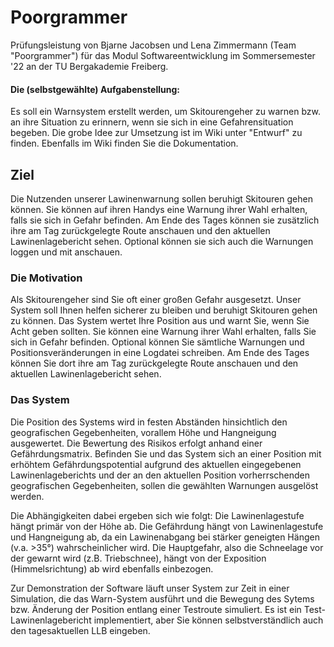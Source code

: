 # Poorgrammer
Prüfungsleistung von Bjarne Jacobsen und Lena Zimmermann (Team "Poorgrammer") für das Modul Softwareentwicklung im Sommersemester '22 an der TU Bergakademie Freiberg.

#### Die (selbstgewählte) Aufgabenstellung:
Es soll ein Warnsystem erstellt werden, um Skitourengeher zu warnen bzw. an ihre Situation zu erinnern, wenn sie sich in eine Gefahrensituation begeben.
Die grobe Idee zur Umsetzung ist im Wiki unter "Entwurf" zu finden. Ebenfalls im Wiki finden Sie die Dokumentation. 

## Ziel
Die Nutzenden unserer Lawinenwarnung sollen beruhigt Skitouren gehen können. Sie können auf ihren Handys eine Warnung ihrer Wahl erhalten, falls sie sich in Gefahr befinden. Am Ende des Tages können sie zusätzlich ihre am Tag zurückgelegte Route anschauen und den aktuellen Lawinenlagebericht sehen. Optional können sie sich auch die Warnungen loggen und mit anschauen.

### Die Motivation
Als Skitourengeher sind Sie oft einer großen Gefahr ausgesetzt. Unser System soll Ihnen helfen sicherer zu bleiben und beruhigt Skitouren gehen zu können. Das System wertet Ihre Position aus und warnt Sie, wenn Sie Acht geben sollten. Sie können eine Warnung ihrer Wahl erhalten, falls Sie sich in Gefahr befinden. Optional können Sie sämtliche Warnungen und Positionsveränderungen in eine Logdatei schreiben. Am Ende des Tages können Sie dort ihre am Tag zurückgelegte Route anschauen und den aktuellen Lawinenlagebericht sehen.

### Das System
Die Position des Systems wird in festen Abständen hinsichtlich den geografischen Gegebenheiten, vorallem Höhe und Hangneigung ausgewertet. Die Bewertung des Risikos erfolgt anhand einer Gefährdungsmatrix. Befinden Sie und das System sich an einer Position mit erhöhtem Gefährdungspotential aufgrund des aktuellen eingegebenen Lawinenlageberichts und der an den aktuellen Position vorherrschenden geografischen Gegebenheiten, sollen die gewählten Warnungen ausgelöst werden.

Die Abhängigkeiten dabei ergeben sich wie folgt: Die Lawinenlagestufe hängt primär von der Höhe ab. Die Gefährdung hängt von Lawinenlagestufe und Hangneigung ab, da ein Lawinenabgang bei stärker geneigten Hängen (v.a. >35°) wahrscheinlicher wird. Die Hauptgefahr, also die Schneelage vor der gewarnt wird (z.B. Triebschnee), hängt von der Exposition (Himmelsrichtung) ab wird ebenfalls einbezogen.

Zur Demonstration der Software läuft unser System zur Zeit in einer Simulation, die das Warn-System ausführt und die Bewegung des Sytems bzw. Änderung der Position entlang einer Testroute simuliert. Es ist ein Test-Lawinenlagebericht implementiert, aber Sie können selbstverständlich auch den tagesaktuellen LLB eingeben.



